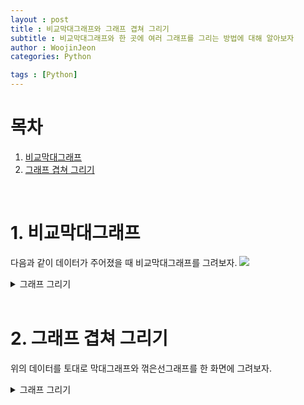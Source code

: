 ```yaml
---
layout : post
title : 비교막대그래프와 그래프 겹쳐 그리기
subtitle : 비교막대그래프와 한 곳에 여러 그래프를 그리는 방법에 대해 알아보자
author : WoojinJeon
categories: Python

tags : [Python]
---
```


# 목차
1. [비교막대그래프](#comparison)
2. [그래프 겹쳐 그리기](#linebar)

<br>

# 1. 비교막대그래프 <a name="comparison"></a>
다음과 같이 데이터가 주어졌을 때 비교막대그래프를 그려보자.
<img src="https://github.com/WoojinJeonkr/WoojinJeonkr.github.io/blob/main/assets/images/post_image/DataFrame_example.png?raw=true">

<details>
<summary>그래프 그리기</summary>
<div markdown="1">
<script src="https://gist.github.com/WoojinJeonkr/120dd6e3a76f7bc26767a4fdef9b9dd5.js"></script>
<img src="https://github.com/WoojinJeonkr/WoojinJeonkr.github.io/blob/main/assets/images/post_image/comparison_bar_graph.png?raw=true" style="width:100%">
</div>
</details>

<br>

# 2. 그래프 겹쳐 그리기 <a name="linebar"></a>
위의 데이터를 토대로 막대그래프와 꺾은선그래프를 한 화면에 그려보자.

<details>
<summary>그래프 그리기</summary>
<div markdown="1">
<script src="https://gist.github.com/WoojinJeonkr/939b79cac68b0aa5984d9a308ddec4c9.js"></script>
<img src="https://github.com/WoojinJeonkr/WoojinJeonkr.github.io/blob/main/assets/images/post_image/line_bar_cross_plot.png?raw=true" style="width:100%">
</div>
</details>